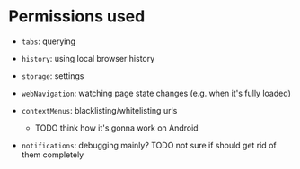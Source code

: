 # Permissions used

* `tabs`: querying
* `history`: using local browser history
* `storage`: settings
* `webNavigation`: watching page state changes (e.g. when it's fully loaded)
* `contextMenus`: blacklisting/whitelisting urls
   * TODO think how it's gonna work on Android

* `notifications`: debugging mainly? TODO not sure if should get rid of them completely
